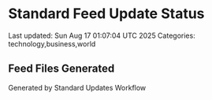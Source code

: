 # Standard Feed Update Status
Last updated: Sun Aug 17 01:07:04 UTC 2025
Categories: technology,business,world

## Feed Files Generated

Generated by Standard Updates Workflow
